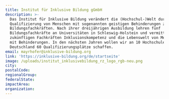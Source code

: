```yaml
---
title: Institut für Inklusive Bildung gGmbH
description: >-
  Das Institut für Inklusive Bildung verändert die (Hochschul-)Welt durch die
  Qualifizierung von Menschen mit sogenannten geistigen Behinderungen zu
  Bildungsfachkräften. Nach ihrer dreijährigen Ausbildung lehren fünf
  Bildungsfachkräfte an Universitäten in Schleswig-Holstein und vermitteln dort
  zukünftigen Fachkräften Inklusionskompetenz und die Lebenswelt von Menschen
  mit Behinderungen. In den nächsten Jahren wollen wir an 10 Hochschulen in
  Deutschland 60 Qualifizierungsplätze schaffen. 
email: mayrhofer@inklusive-bildung.org
link: 'https://inklusive-bildung.org/de/startseite'
image: /uploads/institut_inklusivebildung_rz_logo_rgb-neu.png
city:
postalCode:
regionalGroup:
federalState:
impactArea:
organization:
---
```


